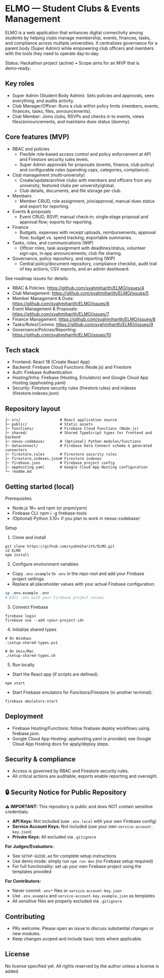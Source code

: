 # ELMO — Student Clubs & Events Management

ELMO is a web application that enhances digital connectivity among students by helping clubs manage membership, events, finances, tasks, and compliance across multiple universities. It centralizes governance for a parent body (Super Admin) while empowering club officers and members with the tools they need to operate day‑to‑day.

Status: Hackathon project (active) • Scope aims for an MVP that is demo‑ready.


## Key roles
- Super Admin (Student Body Admin): Sets policies and approvals, sees everything, and audits activity.
- Club Manager/Officer: Runs a club within policy limits (members, events, finances, tasks, files, announcements).
- Club Member: Joins clubs, RSVPs and checks in to events, views files/announcements, and maintains dues status (dummy).


## Core features (MVP)
- RBAC and policies
  - Flexible role‑based access control and policy enforcement at API and Firestore security rules levels.
  - Super Admin approvals for proposals (events, finance, club policy) and configurable rules (spending caps, categories, compliance).
- Club management (multi‑university)
  - Create/update/archive clubs with members and officers from any university; featured clubs per university/global.
  - Club details, documents, and file storage per club.
- Members
  - Member CRUD, role assignment, join/approval, manual dues status and export for reporting.
- Events & proposals
  - Event CRUD, RSVP, manual check‑in; single‑stage proposal and approval flow; exports for reporting.
- Finance
  - Budgets, expenses with receipt uploads, reimbursements; approval flow; budget vs. spend tracking; exportable summaries.
- Tasks, roles, and communications (WIP)
  - Officer roles, task assignment with deadlines/status, volunteer sign‑ups, in‑app announcements; club file sharing.
- Governance, policy repository, and reporting (WIP)
  - Central policy/document repository, compliance checklist, audit trail of key actions, CSV exports, and an admin dashboard.

See roadmap issues for details:
- RBAC & Policies: https://github.com/syahmiharith/ELMO/issues/4
- Club Management: https://github.com/syahmiharith/ELMO/issues/5
- Member Management & Dues: https://github.com/syahmiharith/ELMO/issues/6
- Event Management & Proposals: https://github.com/syahmiharith/ELMO/issues/7
- Finance Management: https://github.com/syahmiharith/ELMO/issues/8
- Tasks/Roles/Comms: https://github.com/syahmiharith/ELMO/issues/9
- Governance/Policies/Reporting: https://github.com/syahmiharith/ELMO/issues/10


## Tech stack
- Frontend: React 18 (Create React App)
- Backend: Firebase Cloud Functions (Node.js) and Firestore
- Auth: Firebase Authentication
- Hosting/Infra: Firebase (Hosting, Emulators) and Google Cloud App Hosting (apphosting.yaml)
- Security: Firestore security rules (firestore.rules) and indexes (firestore.indexes.json)


## Repository layout
```
├─ src/                  # React application source
├─ public/               # Static assets
├─ functions/            # Firebase Cloud Functions (Node.js)
├─ shared/               # Shared TypeScript types for frontend and backend
├─ nexus-codebase/       # (Optional) Python modules/functions
├─ dataconnect/          # Firebase Data Connect schema & generated connectors
├─ firestore.rules       # Firestore security rules
├─ firestore.indexes.json# Firestore indexes
├─ firebase.json         # Firebase project config
├─ apphosting.yaml       # Google Cloud App Hosting configuration
└─ readme.md
```


## Getting started (local)
Prerequisites
- Node.js 18+ and npm (or pnpm/yarn)
- Firebase CLI: npm i -g firebase-tools
- (Optional) Python 3.10+ if you plan to work in nexus-codebase/

Setup
1) Clone and install
```
git clone https://github.com/syahmiharith/ELMO.git
cd ELMO
npm install
```
2) Configure environment variables
- Copy `.env.example` to `.env` in the repo root and add your Firebase project settings.
- Replace all placeholder values with your actual Firebase configuration:
```bash
cp .env.example .env
# Edit .env with your Firebase project values
```
3) Connect Firebase
```
firebase login
firebase use --add <your-project-id>
```
4) Initialize shared types
```
# On Windows
.\setup-shared-types.ps1

# On Unix/Mac
./setup-shared-types.sh
```

5) Run locally
- Start the React app (if scripts are defined):
```
npm start
```
- Start Firebase emulators for Functions/Firestore (in another terminal):
```
firebase emulators:start
```


## Deployment
- Firebase Hosting/Functions: follow firebase deploy workflows using firebase.json.
- Google Cloud App Hosting: apphosting.yaml is provided; see Google Cloud App Hosting docs for apply/deploy steps.


## Security & compliance
- Access is governed by RBAC and Firestore security rules.
- All critical actions are auditable; exports enable reporting and oversight.

## 🔒 Security Notice for Public Repository

**⚠️ IMPORTANT:** This repository is public and does NOT contain sensitive credentials:
- **API Keys:** Not included (use `.env.local` with your own Firebase config)
- **Service Account Keys:** Not included (use your own `service-account-key.json`)
- **Private Keys:** All excluded via `.gitignore`

**For Judges/Evaluators:**
- See `SETUP-GUIDE.md` for complete setup instructions
- Use demo mode: simply run `npm run dev` (no Firebase setup required)
- For full functionality: set up your own Firebase project using the templates provided

**For Contributors:**
- Never commit `.env*` files or `service-account-key.json`
- Use `.env.example` and `service-account-key.example.json` as templates
- All sensitive files are properly excluded via `.gitignore`


## Contributing
- PRs welcome. Please open an issue to discuss substantial changes or new modules.
- Keep changes scoped and include basic tests where applicable.


## License
No license specified yet. All rights reserved by the author unless a license is added.
